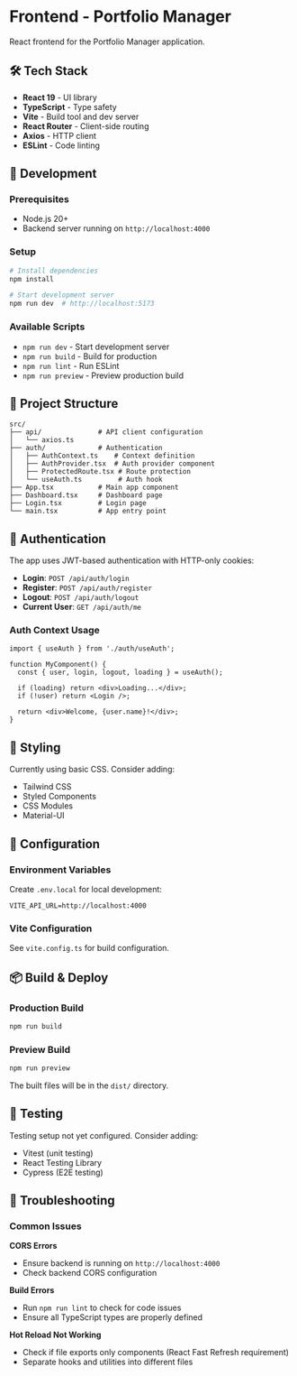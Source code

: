 # Frontend - Portfolio Manager

React frontend for the Portfolio Manager application.

## 🛠️ Tech Stack

- **React 19** - UI library
- **TypeScript** - Type safety
- **Vite** - Build tool and dev server
- **React Router** - Client-side routing
- **Axios** - HTTP client
- **ESLint** - Code linting

## 🚀 Development

### Prerequisites
- Node.js 20+
- Backend server running on `http://localhost:4000`

### Setup
```bash
# Install dependencies
npm install

# Start development server
npm run dev  # http://localhost:5173
```

### Available Scripts
- `npm run dev` - Start development server
- `npm run build` - Build for production
- `npm run lint` - Run ESLint
- `npm run preview` - Preview production build

## 📁 Project Structure

```
src/
├── api/              # API client configuration
│   └── axios.ts
├── auth/             # Authentication
│   ├── AuthContext.ts    # Context definition
│   ├── AuthProvider.tsx  # Auth provider component
│   ├── ProtectedRoute.tsx # Route protection
│   └── useAuth.ts         # Auth hook
├── App.tsx           # Main app component
├── Dashboard.tsx     # Dashboard page
├── Login.tsx         # Login page
└── main.tsx          # App entry point
```

## 🔐 Authentication

The app uses JWT-based authentication with HTTP-only cookies:

- **Login**: `POST /api/auth/login`
- **Register**: `POST /api/auth/register`
- **Logout**: `POST /api/auth/logout`
- **Current User**: `GET /api/auth/me`

### Auth Context Usage
```tsx
import { useAuth } from './auth/useAuth';

function MyComponent() {
  const { user, login, logout, loading } = useAuth();
  
  if (loading) return <div>Loading...</div>;
  if (!user) return <Login />;
  
  return <div>Welcome, {user.name}!</div>;
}
```

## 🎨 Styling

Currently using basic CSS. Consider adding:
- Tailwind CSS
- Styled Components
- CSS Modules
- Material-UI

## 🔧 Configuration

### Environment Variables
Create `.env.local` for local development:
```env
VITE_API_URL=http://localhost:4000
```

### Vite Configuration
See `vite.config.ts` for build configuration.

## 📦 Build & Deploy

### Production Build
```bash
npm run build
```

### Preview Build
```bash
npm run preview
```

The built files will be in the `dist/` directory.

## 🧪 Testing

Testing setup not yet configured. Consider adding:
- Vitest (unit testing)
- React Testing Library
- Cypress (E2E testing)

## 🐛 Troubleshooting

### Common Issues

**CORS Errors**
- Ensure backend is running on `http://localhost:4000`
- Check backend CORS configuration

**Build Errors**
- Run `npm run lint` to check for code issues
- Ensure all TypeScript types are properly defined

**Hot Reload Not Working**
- Check if file exports only components (React Fast Refresh requirement)
- Separate hooks and utilities into different files